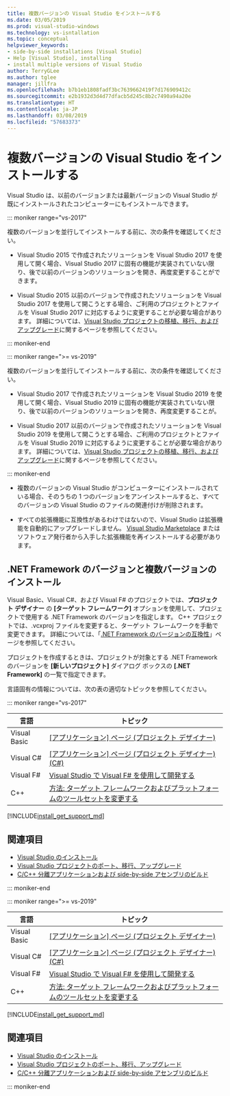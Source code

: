 ```yaml
---
title: 複数バージョンの Visual Studio をインストールする
ms.date: 03/05/2019
ms.prod: visual-studio-windows
ms.technology: vs-isntallation
ms.topic: conceptual
helpviewer_keywords:
- side-by-side installations [Visual Studio]
- Help [Visual Studio], installing
- install multiple versions of Visual Studio
author: TerryGLee
ms.author: tglee
manager: jillfra
ms.openlocfilehash: b7b1eb1808fadf3bc7639662419f7d176909412c
ms.sourcegitcommit: e2b1932d3d4d77dfacb5d245c8b2c7490a94a20e
ms.translationtype: HT
ms.contentlocale: ja-JP
ms.lasthandoff: 03/08/2019
ms.locfileid: "57683373"
---
```

# <a name="install-visual-studio-versions-side-by-side"></a>複数バージョンの Visual Studio をインストールする

Visual Studio は、以前のバージョンまたは最新バージョンの Visual Studio が既にインストールされたコンピューターにもインストールできます。

::: moniker range="vs-2017"

複数のバージョンを並行してインストールする前に、次の条件を確認してください。

* Visual Studio 2015 で作成されたソリューションを Visual Studio 2017 を使用して開く場合、Visual Studio 2017 に固有の機能が実装されていない限り、後で以前のバージョンのソリューションを開き、再度変更することができます。

* Visual Studio 2015 以前のバージョンで作成されたソリューションを Visual Studio 2017 を使用して開こうとする場合、ご利用のプロジェクトとファイルを Visual Studio 2017 に対応するように変更することが必要な場合があります。 詳細については、[Visual Studio プロジェクトの移植、移行、およびアップグレード](../porting/port-migrate-and-upgrade-visual-studio-projects.md?view=vs-2017)に関するページを参照してください。

::: moniker-end

::: moniker range=">= vs-2019"

複数のバージョンを並行してインストールする前に、次の条件を確認してください。

* Visual Studio 2017 で作成されたソリューションを Visual Studio 2019 を使用して開く場合、Visual Studio 2019 に固有の機能が実装されていない限り、後で以前のバージョンのソリューションを開き、再度変更することが。

* Visual Studio 2017 以前のバージョンで作成されたソリューションを Visual Studio 2019 を使用して開こうとする場合、ご利用のプロジェクトとファイルを Visual Studio 2019 に対応するように変更することが必要な場合があります。 詳細については、[Visual Studio プロジェクトの移植、移行、およびアップグレード](../porting/port-migrate-upgrade-visual-studio-projects-2019.md)に関するページを参照してください。

::: moniker-end

* 複数のバージョンの Visual Studio がコンピューターにインストールされている場合、そのうちの 1 つのバージョンをアンインストールすると、すべてのバージョンの Visual Studio のファイルの関連付けが削除されます。

* すべての拡張機能に互換性があるわけではないので、Visual Studio は拡張機能を自動的にアップグレードしません。 [Visual Studio Marketplace](http://go.microsoft.com/fwlink/?LinkId=178891) またはソフトウェア発行者から入手した拡張機能を再インストールする必要があります。

## <a name="net-framework-versions-and-side-by-side-installations"></a>.NET Framework のバージョンと複数バージョンのインストール

Visual Basic、Visual C#、および Visual F# のプロジェクトでは、**プロジェクト デザイナー** の **[ターゲット フレームワーク]** オプションを使用して、プロジェクトで使用する .NET Framework のバージョンを指定します。 C++ プロジェクトでは、.vcxproj ファイルを変更すると、ターゲット フレームワークを手動で変更できます。 詳細については、「[.NET Framework のバージョンの互換性](/dotnet/framework/migration-guide/version-compatibility)」ページを参照してください。

プロジェクトを作成するときは、プロジェクトが対象とする .NET Framework のバージョンを **[新しいプロジェクト]** ダイアログ ボックスの **[.NET Framework]** の一覧で指定できます。

言語固有の情報については、次の表の適切なトピックを参照してください。

::: moniker range="vs-2017"

| 言語 | トピック |
|--------------|-----------|
| Visual Basic | [[アプリケーション] ページ (プロジェクト デザイナー)](../ide/reference/application-page-project-designer-visual-basic.md?view=vs-2017) |
| Visual C# | [[アプリケーション] ページ (プロジェクト デザイナー) (C#)](../ide/reference/application-page-project-designer-csharp.md?view=vs-2017) |
| Visual F# | [Visual Studio で Visual F# を使用して開発する](../ide/fsharp-visual-studio.md?view=vs-2017) |
|C++ | [方法: ターゲット フレームワークおよびプラットフォームのツールセットを変更する](/cpp/build/how-to-modify-the-target-framework-and-platform-toolset/) |

[!INCLUDE[install_get_support_md](includes/install_get_support_md.md)]

## <a name="see-also"></a>関連項目

* [Visual Studio のインストール](install-visual-studio.md?view=vs-2017)
* [Visual Studio プロジェクトのポート、移行、アップグレード](../porting/port-migrate-and-upgrade-visual-studio-projects.md?view=vs-2017)
* [C/C++ 分離アプリケーションおよび side-by-side アセンブリのビルド](/cpp/build/building-c-cpp-isolated-applications-and-side-by-side-assemblies/)

::: moniker-end

::: moniker range=">= vs-2019"

| 言語 | トピック |
|--------------|-----------|
| Visual Basic | [[アプリケーション] ページ (プロジェクト デザイナー)](../ide/reference/application-page-project-designer-visual-basic.md?view=vs-2019) |
| Visual C# | [[アプリケーション] ページ (プロジェクト デザイナー) (C#)](../ide/reference/application-page-project-designer-csharp.md?view=vs-2019) |
| Visual F# | [Visual Studio で Visual F# を使用して開発する](../ide/fsharp-visual-studio.md?view=vs-2019) |
| C++ | [方法: ターゲット フレームワークおよびプラットフォームのツールセットを変更する](/cpp/build/how-to-modify-the-target-framework-and-platform-toolset/) |

[!INCLUDE[install_get_support_md](includes/install_get_support_md.md)]

## <a name="see-also"></a>関連項目

* [Visual Studio のインストール](install-visual-studio.md?view=vs-2019)
* [Visual Studio プロジェクトのポート、移行、アップグレード](../porting/port-migrate-upgrade-visual-studio-projects-2019.md)
* [C/C++ 分離アプリケーションおよび side-by-side アセンブリのビルド](/cpp/build/building-c-cpp-isolated-applications-and-side-by-side-assemblies/)

::: moniker-end